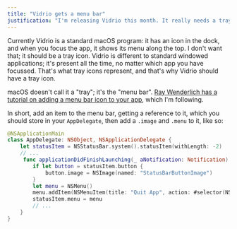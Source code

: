 ```yaml
---
title: "Vidrio gets a menu bar"
justification: "I'm releasing Vidrio this month. It really needs a tray icon, but I dunnae know how to do it."
---
```


Currently Vidrio is a standard macOS program: it has an icon in the dock, and when you focus the app, it shows its menu along the top. I don't want that; it should be a tray icon. Vidrio is different to standard windowed applications; it's present all the time, no matter which app you have focussed. That's what tray icons represent, and that's why Vidrio should have a tray icon.

macOS doesn't call it a "tray"; it's the "menu bar". [Ray Wenderlich has a tutorial on adding a menu bar icon to your app](https://www.raywenderlich.com/98178/os-x-tutorial-menus-popovers-menu-bar-apps), which I'm following.

In short, add an item to the menu bar, getting a reference to it, which you should store in your `AppDelegate`, then add a `.image` and `.menu` to it, like so:

```swift
@NSApplicationMain
class AppDelegate: NSObject, NSApplicationDelegate {
    let statusItem = NSStatusBar.system().statusItem(withLength: -2)
    // ...
     func applicationDidFinishLaunching(_ aNotification: Notification) {
        if let button = statusItem.button {
            button.image = NSImage(named: "StatusBarButtonImage")
        }
        let menu = NSMenu()
        menu.addItem(NSMenuItem(title: "Quit App", action: #selector(NSApp.terminate), keyEquivalent: "q"))
        statusItem.menu = menu
        // ...
    }
}
```
